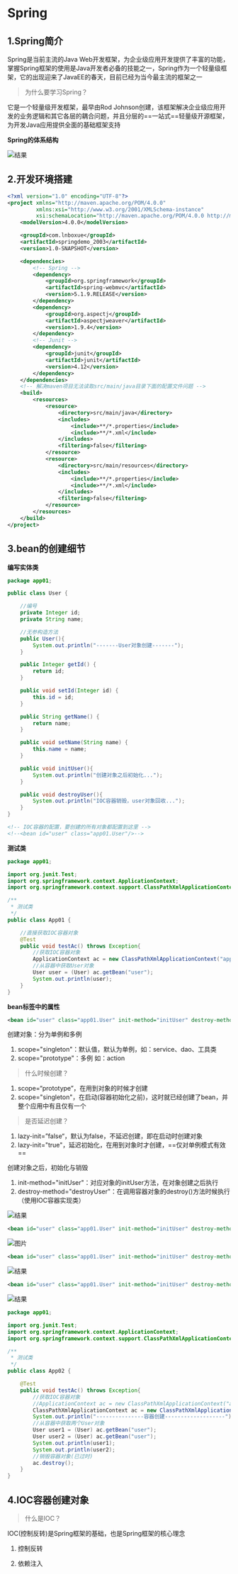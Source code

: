 # Spring

## 1.Spring简介

Spring是当前主流的Java Web开发框架，为企业级应用开发提供了丰富的功能，掌握Spring框架的使用是Java开发者必备的技能之一，Spring作为一个轻量级框架，它的出现迎来了JavaEE的春天，目前已经为当今最主流的框架之一

> 为什么要学习Spring？

它是一个轻量级开发框架，最早由Rod Johnson创建，该框架解决企业级应用开发的业务逻辑和其它各层的耦合问题，并且分层的==一站式==轻量级开源框架，为开发Java应用提供全面的基础框架支持

**Spring的体系结构**

![结果](../assets/spring.png)

## 2.开发环境搭建

```xml
<?xml version="1.0" encoding="UTF-8"?>
<project xmlns="http://maven.apache.org/POM/4.0.0"
         xmlns:xsi="http://www.w3.org/2001/XMLSchema-instance"
         xsi:schemaLocation="http://maven.apache.org/POM/4.0.0 http://maven.apache.org/xsd/maven-4.0.0.xsd">
    <modelVersion>4.0.0</modelVersion>

    <groupId>com.lnboxue</groupId>
    <artifactId>springdemo_2003</artifactId>
    <version>1.0-SNAPSHOT</version>

    <dependencies>
        <!-- Spring -->
        <dependency>
            <groupId>org.springframework</groupId>
            <artifactId>spring-webmvc</artifactId>
            <version>5.1.9.RELEASE</version>
        </dependency>
        <dependency>
            <groupId>org.aspectj</groupId>
            <artifactId>aspectjweaver</artifactId>
            <version>1.9.4</version>
        </dependency>
        <!-- Junit -->
        <dependency>
            <groupId>junit</groupId>
            <artifactId>junit</artifactId>
            <version>4.12</version>
        </dependency>
    </dependencies>
    <!-- 解决maven项目无法读取src/main/java目录下面的配置文件问题 -->
    <build>
        <resources>
            <resource>
                <directory>src/main/java</directory>
                <includes>
                    <include>**/*.properties</include>
                    <include>**/*.xml</include>
                </includes>
                <filtering>false</filtering>
            </resource>
            <resource>
                <directory>src/main/resources</directory>
                <includes>
                    <include>**/*.properties</include>
                    <include>**/*.xml</include>
                </includes>
                <filtering>false</filtering>
            </resource>
        </resources>
    </build>
</project>
```

## 3.bean的创建细节

**编写实体类**

```java
package app01;

public class User {

    //编号
    private Integer id;
    private String name;

    //无参构造方法
    public User(){
        System.out.println("-------User对象创建-------");
    }

    public Integer getId() {
        return id;
    }

    public void setId(Integer id) {
        this.id = id;
    }

    public String getName() {
        return name;
    }

    public void setName(String name) {
        this.name = name;
    }

    public void initUser(){
        System.out.println("创建对象之后初始化...");
    }

    public void destroyUser(){
        System.out.println("IOC容器销毁，user对象回收...");
    }
}
```

```xml
<!-- IOC容器的配置，要创建的所有对象都配置到这里 -->
<!--<bean id="user" class="app01.User"/>-->
```

**测试类**

```java
package app01;

import org.junit.Test;
import org.springframework.context.ApplicationContext;
import org.springframework.context.support.ClassPathXmlApplicationContext;

/**
 * 测试类
 */
public class App01 {

    //直接获取IOC容器对象
    @Test
    public void testAc() throws Exception{
        //获取IOC容器对象
        ApplicationContext ac = new ClassPathXmlApplicationContext("app01/applicationContext.xml");
        //从容器中获取User对象
        User user = (User) ac.getBean("user");
        System.out.println(user);
    }
}
```

**bean标签中的属性**

```xml
<bean id="user" class="app01.User" init-method="initUser" destroy-method="destroyUser" scope="singleton" lazy-init="false"/>
```

创建对象：分为单例和多例

1. scope="singleton"：默认值，默认为单例，如：service、dao、工具类
2. scope="prototype"：多例 如：action

> 什么时候创建？

1. scope=“prototype”，在用到对象的时候才创建
2. scope="singleton"，在启动(容器初始化之前)，这时就已经创建了bean，并整个应用中有且仅有一个

> 是否延迟创建？

1. lazy-init=”false“，默认为false，不延迟创建，即在启动时创建对象
2. lazy-init="true"，延迟初始化，在用到对象时才创建，==仅对单例模式有效==

创建对象之后，初始化与销毁

1. init-method="initUser"：对应对象的initUser方法，在对象创建之后执行
2. destroy-method="destroyUser"：在调用容器对象的destroy()方法时候执行（使用IOC容器实现类）

![结果](../assets/第一次.png)

```xml
<bean id="user" class="app01.User" init-method="initUser" destroy-method="destroyUser" scope="singleton" lazy-init="true"/>
```

![图片](../assets/第二种.png)

```xml
<bean id="user" class="app01.User" init-method="initUser" destroy-method="destroyUser" scope="prototype" lazy-init="false"/>
```

![结果](../assets/第三种.png)

```xml
<bean id="user" class="app01.User" init-method="initUser" destroy-method="destroyUser" scope="prototype" lazy-init="true"/>
```

![结果](../assets/第四种.png)

```java
package app01;

import org.junit.Test;
import org.springframework.context.ApplicationContext;
import org.springframework.context.support.ClassPathXmlApplicationContext;

/**
 * 测试类
 */
public class App02 {

    @Test
    public void testAc() throws Exception{
        //获取IOC容器对象
        //ApplicationContext ac = new ClassPathXmlApplicationContext("app01/applicationContext.xml");
        ClassPathXmlApplicationContext ac = new ClassPathXmlApplicationContext("app01/applicationContext.xml");
        System.out.println("---------------容器创建-------------------");
        //从容器中获取两个User对象
        User user1 = (User) ac.getBean("user");
        User user2 = (User) ac.getBean("user");
        System.out.println(user1);
        System.out.println(user2);
        //销毁容器对象(已过时)
        ac.destroy();
    }
}
```

## 4.IOC容器创建对象

> 什么是IOC？

IOC(控制反转)是Spring框架的基础，也是Spring框架的核心理念

1. 控制反转

2. 依赖注入

   
